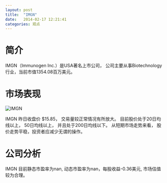 ```yaml
---
layout: post
title:  "IMGN"
date:   2014-02-17 12:21:41
categories: 观点
---
```


# 简介
IMGN（Immunogen Inc.）是USA著名上市公司，
公司主要从事Biotechnology行业，当前市值1354.08百万美元。

# 市场表现

![IMGN](http://finviz.com/chart.ashx?t=IMGN&ty=c&ta=1&p=d&s=l)

IMGN 昨日收盘价 $15.85，
交易量较正常情况有所放大。
目前股价处于20日均线以上，
50日均线以上，
并且处于200日均线以下。
从短期市场走势来看，
股价走势平稳，投资者应减少无谓的操作。

# 公司分析
IMGN 目前静态市盈率为nan, 动态市盈率为nan，每股收益-0.36美元,
市场估值较为合理。

